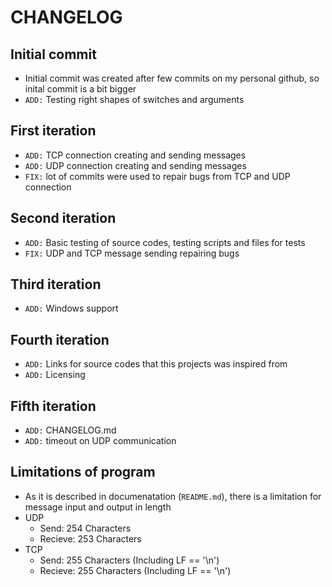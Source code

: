 # CHANGELOG

## Initial commit
- Initial commit was created after few commits on my personal github, so inital commit is a bit bigger
- `ADD:` Testing right shapes of switches and arguments

## First iteration
- `ADD:` TCP connection creating and sending messages
- `ADD:` UDP connection creating and sending messages
- `FIX:` lot of commits were used to repair bugs from TCP and UDP connection

## Second iteration
- `ADD:` Basic testing of source codes, testing scripts and files for tests
- `FIX:` UDP and TCP message sending repairing bugs

## Third iteration
- `ADD:` Windows support

## Fourth iteration
- `ADD:` Links for source codes that this projects was inspired from
- `ADD:` Licensing

## Fifth iteration
- `ADD:` CHANGELOG.md
- `ADD:` timeout on UDP communication

## Limitations of program
- As it is described in documenatation (`README.md`), there is a limitation for message input and output in length
- UDP
    - Send: 254 Characters
    - Recieve: 253 Characters
- TCP
    - Send: 255 Characters (Including LF == '\n')
    - Recieve: 255 Characters (Including LF == '\n')